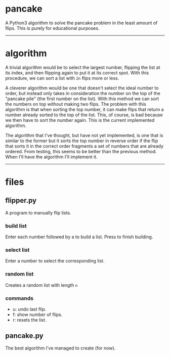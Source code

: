 # pancake
A Python3 algorithm to solve the pancake problem in the least amount of flips.
This is purely for educational purposes.

---

# algorithm
A trivial algorithm would be to select the largest number, flipping the list at
its index, and then flipping again to put it at its correct spot. With this procedure,
we can sort a list with `2n` flips more or less.

A cleverer algorithm would be one that doesn't select the ideal number to order, but instead
only takes in consideration the number on the top of the "pancake pile" (the first number
on the list). With this method we can sort the numbers on top without making two flips. The
problem with this algorithm is that when sorting the top number, it can make flips that return
a number already sorted to the top of the list. This, of course, is bad because we then have to
sort the number again.
This is the current implemented algorithm.

The algorithm that I've thought, but have not yet implemented, is one that is similar to the
former but it sorts the top number in reverse order if the flip that sorts it in the correct
order fragments a set of numbers that are already ordered. From testing, this seems to be better
than the previous method. When I'll have the algorithm I'll implement it.


---

# files
## flipper.py
A program to manually flip lists.
### build list
Enter each number followed by a <RET> to build a list.
Press <RET> to finish building.

### select list
Enter a number to select the corresponding list.

### random list
Creates a random list with length `n`

### commands
* u: undo last flip.
* f: show number of flips.
* r: resets the list.

## pancake.py
The best algorithm I've managed to create (for now).


